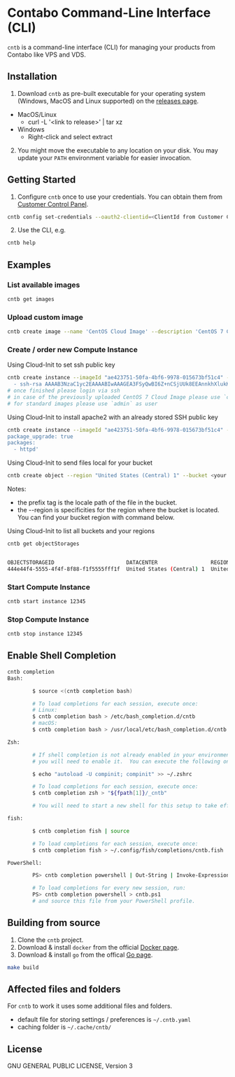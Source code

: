 # Contabo Command-Line Interface (CLI)

`cntb` is a command-line interface (CLI) for managing your products from Contabo like VPS and VDS.

## Installation

1. Download `cntb` as pre-built executable for your operating system (Windows, MacOS and Linux supported) on the [releases page](https://github.com/contabo/cntb/releases).
  * MacOS/Linux
    * curl -L '&lt;link to release&gt;' | tar xz
  * Windows
    * Right-click and select extract
2. You might move the executable to any location on your disk. You may update your `PATH` environment variable for easier invocation.

## Getting Started

1. Configure `cntb` once to use your credentials. You can obtain them from [Customer Control Panel](https://my.contabo.com/api/details).

  ```sh
  cntb config set-credentials --oauth2-clientid=<ClientId from Customer Control Panel> --oauth2-client-secret=<ClientSecret from Customer Control Panel> --oauth2-user=<API User from Customer Control Panel> --oauth2-password=<API Password from Customer Control Panel>
  ```

2. Use the CLI, e.g.

```sh
cntb help
```

## Examples

### List available images

```sh
cntb get images
```

### Upload custom image

```sh
cntb create image --name 'CentOS Cloud Image' --description 'CentOS 7 Cloud Image' --url 'https://cloud.centos.org/altarch/7/images/CentOS-7-x86_64-GenericCloud.qcow2' --osType Linux --version 7
```

### Create / order new Compute Instance

Using Cloud-Init to set ssh public key

```sh
cntb create instance --imageId "ae423751-50fa-4bf6-9978-015673bf51c4" --productId "V1" --region "EU" --userData 'ssh_authorized_keys:
  - ssh-rsa AAAAB3NzaC1yc2EAAAABIwAAAGEA3FSyQwBI6Z+nCSjUUk8EEAnnkhXlukKoUPND/RRClWz2s5TCzIkd3Ou5+Cyz71X0XmazM3l5WgeErvtIwQMyT1KjNoMhoJMrJnWqQPOt5Q8zWd9qG7PBl9+eiH5qV7NZ'
# once finished please login via ssh
# in case of the previously uploaded CentOS 7 Cloud Image please use `centos` as user
# for standard images please use `admin` as user
```

Using Cloud-Init to install apache2 with an already stored SSH public key

```sh
cntb create instance --imageId "ae423751-50fa-4bf6-9978-015673bf51c4" --productId "V1" --region "EU" --sshKeys '1,2' --userData 'package_update: true
package_upgrade: true
packages:
  - httpd'
```

Using Cloud-Init to send files local for your bucket
```sh
cntb create object --region "United States (Central) 1" --bucket <your bucket name> --path <path of your file> --prefix /
```
Notes: 
 * the prefix tag is the locale path of the file in the bucket.
 * the --region is specificities for the region where the bucket is located. You can find your bucket region with command below.

Using Cloud-Init to list all buckets and your regions
```sh
cntb get objectStorages 


OBJECTSTORAGEID                       DATACENTER                 REGION                   CREATEDDATE               TOTALPURCHASEDSPACETB  
444e44f4-5555-4f4f-8f88-f1f5555fff1f  United States (Central) 1  United States (Central)  2022-04-30T00:00:13.356Z  0.25 
```

### Start Compute Instance

```sh
cntb start instance 12345
```

### Stop Compute Instance

```sh
cntb stop instance 12345
```

## Enable Shell Completion

```sh
cntb completion
Bash:

        $ source <(cntb completion bash)

        # To load completions for each session, execute once:
        # Linux:
        $ cntb completion bash > /etc/bash_completion.d/cntb
        # macOS:
        $ cntb completion bash > /usr/local/etc/bash_completion.d/cntb

Zsh:

        # If shell completion is not already enabled in your environment,
        # you will need to enable it.  You can execute the following once:

        $ echo "autoload -U compinit; compinit" >> ~/.zshrc

        # To load completions for each session, execute once:
        $ cntb completion zsh > "${fpath[1]}/_cntb"

        # You will need to start a new shell for this setup to take effect.

fish:

        $ cntb completion fish | source

        # To load completions for each session, execute once:
        $ cntb completion fish > ~/.config/fish/completions/cntb.fish

PowerShell:

        PS> cntb completion powershell | Out-String | Invoke-Expression

        # To load completions for every new session, run:
        PS> cntb completion powershell > cntb.ps1
        # and source this file from your PowerShell profile.
```

## Building from source

1. Clone the `cntb` project.
2. Download & install `docker` from the official [Docker page](https://www.docker.com/).
3. Download & install `go` from the offical [Go page](https://golang.org/doc/install).

```sh
make build
```

## Affected files and folders

For `cntb` to work it uses some additional files and folders.

* default file for storing settings / preferences is `~/.cntb.yaml`
* caching folder is `~/.cache/cntb/`

## License

GNU GENERAL PUBLIC LICENSE, Version 3
